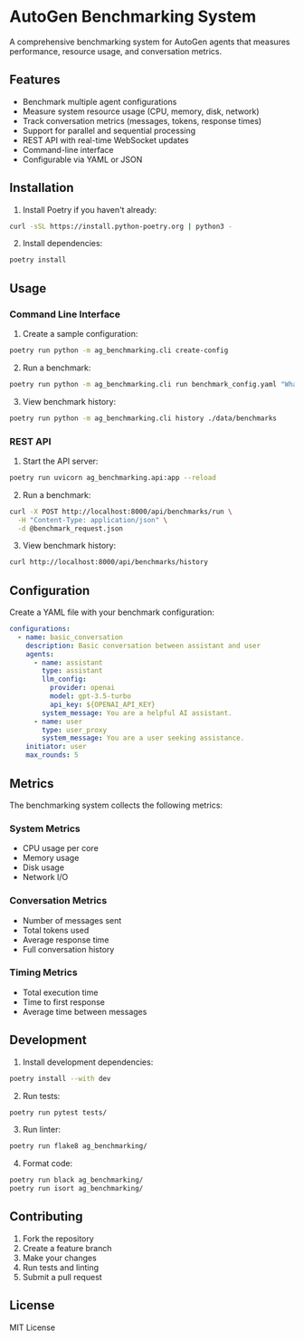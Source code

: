 # AutoGen Benchmarking System

A comprehensive benchmarking system for AutoGen agents that measures performance, resource usage, and conversation metrics.

## Features

- Benchmark multiple agent configurations
- Measure system resource usage (CPU, memory, disk, network)
- Track conversation metrics (messages, tokens, response times)
- Support for parallel and sequential processing
- REST API with real-time WebSocket updates
- Command-line interface
- Configurable via YAML or JSON

## Installation

1. Install Poetry if you haven't already:
```bash
curl -sSL https://install.python-poetry.org | python3 -
```

2. Install dependencies:
```bash
poetry install
```

## Usage

### Command Line Interface

1. Create a sample configuration:
```bash
poetry run python -m ag_benchmarking.cli create-config
```

2. Run a benchmark:
```bash
poetry run python -m ag_benchmarking.cli run benchmark_config.yaml "What is the capital of France?"
```

3. View benchmark history:
```bash
poetry run python -m ag_benchmarking.cli history ./data/benchmarks
```

### REST API

1. Start the API server:
```bash
poetry run uvicorn ag_benchmarking.api:app --reload
```

2. Run a benchmark:
```bash
curl -X POST http://localhost:8000/api/benchmarks/run \
  -H "Content-Type: application/json" \
  -d @benchmark_request.json
```

3. View benchmark history:
```bash
curl http://localhost:8000/api/benchmarks/history
```

## Configuration

Create a YAML file with your benchmark configuration:

```yaml
configurations:
  - name: basic_conversation
    description: Basic conversation between assistant and user
    agents:
      - name: assistant
        type: assistant
        llm_config:
          provider: openai
          model: gpt-3.5-turbo
          api_key: ${OPENAI_API_KEY}
        system_message: You are a helpful AI assistant.
      - name: user
        type: user_proxy
        system_message: You are a user seeking assistance.
    initiator: user
    max_rounds: 5
```

## Metrics

The benchmarking system collects the following metrics:

### System Metrics
- CPU usage per core
- Memory usage
- Disk usage
- Network I/O

### Conversation Metrics
- Number of messages sent
- Total tokens used
- Average response time
- Full conversation history

### Timing Metrics
- Total execution time
- Time to first response
- Average time between messages

## Development

1. Install development dependencies:
```bash
poetry install --with dev
```

2. Run tests:
```bash
poetry run pytest tests/
```

3. Run linter:
```bash
poetry run flake8 ag_benchmarking/
```

4. Format code:
```bash
poetry run black ag_benchmarking/
poetry run isort ag_benchmarking/
```

## Contributing

1. Fork the repository
2. Create a feature branch
3. Make your changes
4. Run tests and linting
5. Submit a pull request

## License

MIT License